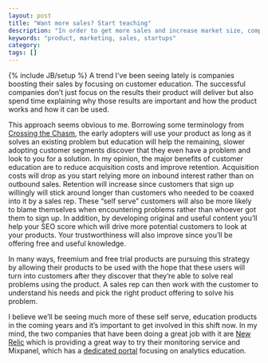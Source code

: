 ```yaml
---
layout: post
title: "Want more sales? Start teaching"
description: "In order to get more sales and increase market size, companies need to focus on educating their customers. They'll be able to decrease acquisition costs and increase retention."
keywords: "product, marketing, sales, startups"
category:
tags: []
---
```

{% include JB/setup %}
A trend I’ve been seeing lately is companies boosting their sales by focusing on customer education. The successful companies don’t just focus on the results their product will deliver but also spend time explaining why those results are important and how the product works and how it can be used.

This approach seems obvious to me. Borrowing some terminology from <a href="http://en.wikipedia.org/wiki/Crossing_the_Chasm" target="_blank">Crossing the Chasm</a>, the early adopters will use your product as long as it solves an existing problem but education will help the remaining, slower adopting customer segments discover that they even have a problem and look to you for a solution. In my opinion, the major benefits of customer education are to reduce acquisition costs and improve retention. Acquisition costs will drop as you start relying more on inbound interest rather than on outbound sales. Retention will increase since customers that sign up willingly will stick around longer than customers who needed to be coaxed into it by a sales rep. These “self serve” customers will also be more likely to blame themselves when encountering problems rather than whoever got them to sign up. In addition, by developing original and useful content you’ll help your SEO score which will drive more potential customers to look at your products. Your trustworthiness will also improve since you’ll be offering free and useful knowledge.

In many ways, freemium and free trial products are pursuing this strategy by allowing their products to be used with the hope that these users will turn into customers after they discover that they’re able to solve real problems using the product. A sales rep can then work with the customer to understand his needs and pick the right product offering to solve his problem.

I believe we’ll be seeing much more of these self serve, education products in the coming years and it’s important to get involved in this shift now. In my mind, the two companies that have been doing a great job with it are <a href="http://newrelic.com/" target="_blank">New Relic</a> which is providing a great way to try their monitoring service and Mixpanel, which has a <a href="https://mixpanel.com/education" target="_blank">dedicated portal</a> focusing on analytics education.